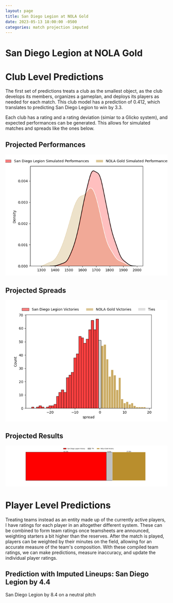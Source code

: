 ```yaml
---  
layout: page  
title: San Diego Legion at NOLA Gold  
date: 2023-05-13 18:00:00 -0500  
categories: match projection imputed  
---
```

# San Diego Legion at NOLA Gold

# Club Level Predictions


The first set of predictions treats a club as the smallest object, as the club develops its members, organizes a gameplan, and deploys its players as needed for each match. This club model has a prediction of 0.412, which translates to predicting San Diego Legion to win by 3.3.

Each club has a rating and a rating deviation (simiar to a Glicko system), and expected performances can be generated. This allows for simulated matches and spreads like the ones below.
## Projected Performances


![Projected Performances](plots/performances_2023-05-13-NOLAGold-SanDiegoLegion.png)
## Projected Spreads


![Projected Spreads](plots/spreads_2023-05-13-NOLAGold-SanDiegoLegion.png)
## Projected Results


![Projected Results](plots/resultbar_2023-05-13-NOLAGold-SanDiegoLegion.png)
# Player Level Predictions


Treating teams instead as an entity made up of the currently active players, I have ratings for each player in an altogether different system. These can be combined to form team ratings once teamsheets are announced, weighting starters a bit higher than the reserves. After the match is played, players can be weighted by their minutes on the field, allowing for an accurate measure of the team's composition. With these compiled team ratings, we can make predictions, measure inaccuracy, and update the individual player ratings.
## Prediction with Imputed Lineups: San Diego Legion by 4.4


San Diego Legion by 8.4 on a neutral pitch

